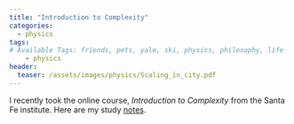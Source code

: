 ```yaml
---
title: "Introduction to Complexity"
categories:
  - physics
tags:
# Available Tags: friends, pets, yale, ski, physics, philosophy, life
    - physics
header:
  teaser: /assets/images/physics/Scaling_in_city.pdf
---
```


I recently took the online course, *Introduction to Complexity* from the Santa Fe institute.
Here are my study [notes](/assets/Intro_to_complexity.pdf).
